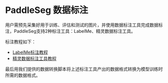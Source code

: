 # PaddleSeg 数据标注

用户需预先采集好用于训练、评估和测试的图片，并使用数据标注工具完成数据标注，PaddleSeg支持2种标注工具：LabelMe、精灵数据标注工具。

标注教程如下：
- [LabelMe标注教程](https://github.com/LutaoChu/PaddleSeg/blob/master/docs/annotation/labelme2seg.md)
- [精灵数据标注工具教程](https://github.com/LutaoChu/PaddleSeg/blob/master/docs/annotation/jingling2seg.md)

最后用我们提供的数据转换脚本将上述标注工具产出的数据格式转换为模型训练时所需的数据格式。

